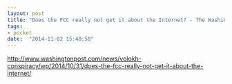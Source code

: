 ```yaml
---
layout: post
title: "Does the FCC really not get it about the Internet? - The Washington Post"
tags:
- pocket
date:  "2014-11-02 15:40:58"
---
```


http://www.washingtonpost.com/news/volokh-conspiracy/wp/2014/10/31/does-the-fcc-really-not-get-it-about-the-internet/

